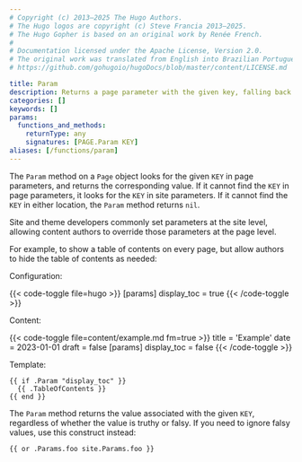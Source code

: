 ```yaml
---
# Copyright (c) 2013–2025 The Hugo Authors.
# The Hugo logos are copyright (c) Steve Francia 2013–2025.
# The Hugo Gopher is based on an original work by Renée French.
#
# Documentation licensed under the Apache License, Version 2.0.
# The original work was translated from English into Brazilian Portuguese.
# https://github.com/gohugoio/hugoDocs/blob/master/content/LICENSE.md

title: Param
description: Returns a page parameter with the given key, falling back to a site parameter if present.
categories: []
keywords: []
params:
  functions_and_methods:
    returnType: any
    signatures: [PAGE.Param KEY]
aliases: [/functions/param]
---
```


The `Param` method on a `Page` object looks for the given `KEY` in page parameters, and returns the corresponding value. If it cannot find the `KEY` in page parameters, it looks for the `KEY` in site parameters. If it cannot find the `KEY` in either location, the `Param` method returns `nil`.

Site and theme developers commonly set parameters at the site level, allowing content authors to override those parameters at the page level.

For example, to show a table of contents on every page, but allow authors to hide the table of contents as needed:

Configuration:

{{< code-toggle file=hugo >}}
[params]
display_toc = true
{{< /code-toggle >}}

Content:

{{< code-toggle file=content/example.md fm=true >}}
title = 'Example'
date = 2023-01-01
draft = false
[params]
display_toc = false
{{< /code-toggle >}}

Template:

```go-html-template
{{ if .Param "display_toc" }}
  {{ .TableOfContents }}
{{ end }}
```

The `Param` method returns the value associated with the given `KEY`, regardless of whether the value is truthy or falsy. If you need to ignore falsy values, use this construct instead:

```go-html-template
{{ or .Params.foo site.Params.foo }}
```
